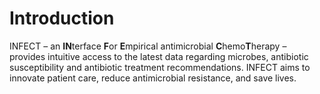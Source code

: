 # Introduction
INFECT – an **IN**terface **F**or **E**mpirical antimicrobial **C**hemo**T**herapy – provides intuitive access to the latest data regarding microbes, antibiotic susceptibility and antibiotic treatment recommendations. INFECT aims to innovate patient care, reduce antimicrobial resistance, and save lives.

